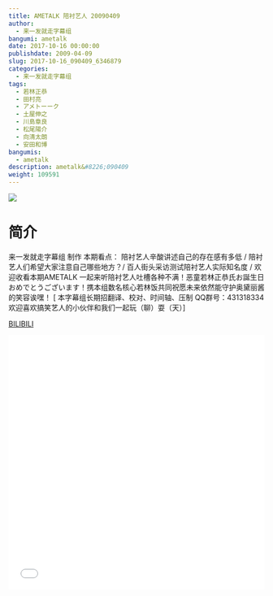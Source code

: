 ```yaml
---
title: AMETALK 陪衬艺人 20090409
author: 
  - 来一发就走字幕组
bangumi: ametalk
date: 2017-10-16 00:00:00
publishdate: 2009-04-09
slug: 2017-10-16_090409_6346879
categories: 
  - 来一发就走字幕组
tags: 
  - 若林正恭
  - 田村亮
  - アメトーーク
  - 土屋伸之
  - 川島章良
  - 松尾陽介
  - 向清太朗
  - 安田和博
bangumis: 
  - ametalk
description: ametalk&#8226;090409
weight: 109591
---
```


![](https://i.imgur.com/LbmwIid.jpg)

# 简介  
来一发就走字幕组 制作 本期看点： 陪衬艺人辛酸讲述自己的存在感有多低 / 陪衬艺人们希望大家注意自己哪些地方？/ 百人街头采访测试陪衬艺人实际知名度 / 欢迎收看本期AMETALK 一起来听陪衬艺人吐槽各种不满！恶童若林正恭氏お誕生日おめでとうございます！携本组数名核心若林饭共同祝愿未来依然能守护奥黛丽酱的笑容诶嘿！  [ 本字幕组长期招翻译、校对、时间轴、压制   QQ群号：431318334 欢迎喜欢搞笑艺人的小伙伴和我们一起玩（聊）耍（天）]

  [BILIBILI](https://www.bilibili.com/video/av6346879/)


  <iframe src="//www.bilibili.com/html/html5player.html?cid=10314199&aid=6346879" width="100%" height="500" frameborder="0" allowfullscreen="allowfullscreen"></iframe>
